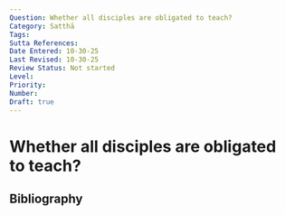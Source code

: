 ```yaml
---
Question: Whether all disciples are obligated to teach?
Category: Satthā
Tags: 
Sutta References: 
Date Entered: 10-30-25
Last Revised: 10-30-25
Review Status: Not started
Level: 
Priority: 
Number: 
Draft: true
---
```


# Whether all disciples are obligated to teach?

## Bibliography

<!-- 

Notes:



-->